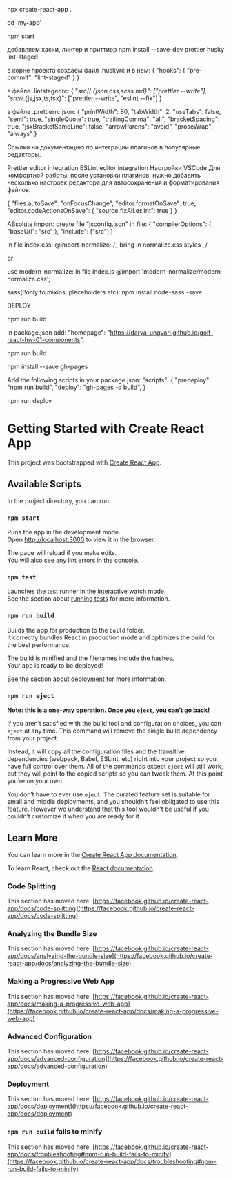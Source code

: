 npx create-react-app .

cd 'my-app'

npm start

добавляем хаски, линтер и приттиер npm install --save-dev prettier husky
lint-staged

в корне проекта создаем файл .huskyrc и в нем: { "hooks": { "pre-commit":
"lint-staged" } }

в файле .lintstagedrc: { "src//_.{json,css,scss,md}": ["prettier --write"],
"src//_.{js,jsx,ts,tsx}": ["prettier --write", "eslint --fix"] }

в файле .prettierrc.json: { "printWidth": 80, "tabWidth": 2, "useTabs": false,
"semi": true, "singleQuote": true, "trailingComma": "all", "bracketSpacing":
true, "jsxBracketSameLine": false, "arrowParens": "avoid", "proseWrap": "always"
}

Ссылки на документацию по интеграции плагинов в популярные редакторы.

Prettier editor integration ESLint editor integration Настройки VSCode Для
комфортной работы, после установки плагинов, нужно добавить несколько настроек
редактора для автосохранения и форматирования файлов.

{ "files.autoSave": "onFocusChange", "editor.formatOnSave": true,
"editor.codeActionsOnSave": { "source.fixAll.eslint": true } }

ABsolute import: create file "jsconfig.json" in file: { "compilerOptions": {
"baseUrl": "src" }, "include": ["src"] }

in file index.css: @import-normalize; /_ bring in normalize.css styles _/

or

use modern-normalize: in file index.js @import
'modern-normalize/modern-normalize.css';

sass(!!only fo mixins, pleceholders etc): npm install node-sass -save

DEPLOY

npm run build

in package.json add: "homepage":
"https://darya-ungvari.github.io/goit-react-hw-01-components",

npm run build

npm install --save gh-pages

Add the following scripts in your package.json: "scripts": { "predeploy": "npm
run build", "deploy": "gh-pages -d build", }

npm run deploy

# Getting Started with Create React App

This project was bootstrapped with
[Create React App](https://github.com/facebook/create-react-app).

## Available Scripts

In the project directory, you can run:

### `npm start`

Runs the app in the development mode.\
Open [http://localhost:3000](http://localhost:3000) to view it in the browser.

The page will reload if you make edits.\
You will also see any lint errors in the console.

### `npm test`

Launches the test runner in the interactive watch mode.\
See the section about [running tests](https://facebook.github.io/create-react-app/docs/running-tests)
for more information.

### `npm run build`

Builds the app for production to the `build` folder.\
It correctly bundles React in production mode and optimizes the build for the best
performance.

The build is minified and the filenames include the hashes.\
Your app is ready to be deployed!

See the section about
[deployment](https://facebook.github.io/create-react-app/docs/deployment) for
more information.

### `npm run eject`

**Note: this is a one-way operation. Once you `eject`, you can’t go back!**

If you aren’t satisfied with the build tool and configuration choices, you can
`eject` at any time. This command will remove the single build dependency from
your project.

Instead, it will copy all the configuration files and the transitive
dependencies (webpack, Babel, ESLint, etc) right into your project so you have
full control over them. All of the commands except `eject` will still work, but
they will point to the copied scripts so you can tweak them. At this point
you’re on your own.

You don’t have to ever use `eject`. The curated feature set is suitable for
small and middle deployments, and you shouldn’t feel obligated to use this
feature. However we understand that this tool wouldn’t be useful if you couldn’t
customize it when you are ready for it.

## Learn More

You can learn more in the
[Create React App documentation](https://facebook.github.io/create-react-app/docs/getting-started).

To learn React, check out the [React documentation](https://reactjs.org/).

### Code Splitting

This section has moved here:
[https://facebook.github.io/create-react-app/docs/code-splitting](https://facebook.github.io/create-react-app/docs/code-splitting)

### Analyzing the Bundle Size

This section has moved here:
[https://facebook.github.io/create-react-app/docs/analyzing-the-bundle-size](https://facebook.github.io/create-react-app/docs/analyzing-the-bundle-size)

### Making a Progressive Web App

This section has moved here:
[https://facebook.github.io/create-react-app/docs/making-a-progressive-web-app](https://facebook.github.io/create-react-app/docs/making-a-progressive-web-app)

### Advanced Configuration

This section has moved here:
[https://facebook.github.io/create-react-app/docs/advanced-configuration](https://facebook.github.io/create-react-app/docs/advanced-configuration)

### Deployment

This section has moved here:
[https://facebook.github.io/create-react-app/docs/deployment](https://facebook.github.io/create-react-app/docs/deployment)

### `npm run build` fails to minify

This section has moved here:
[https://facebook.github.io/create-react-app/docs/troubleshooting#npm-run-build-fails-to-minify](https://facebook.github.io/create-react-app/docs/troubleshooting#npm-run-build-fails-to-minify)
